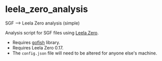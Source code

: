 # leela_zero_analysis
SGF --> Leela Zero analysis (simple)

Analysis script for SGF files using [Leela Zero](http://zero.sjeng.org/).

* Requires [gofish](https://github.com/fohristiwhirl/gofish) library.
* Requires Leela Zero 0.17.
* The `config.json` file will need to be altered for anyone else's machine.
